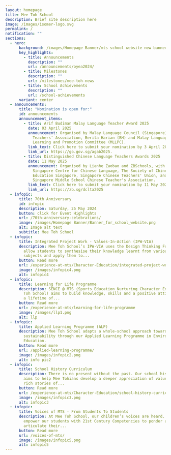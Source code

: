 ```yaml
---
layout: homepage
title: Mee Toh School
description: Brief site description here
image: /images/isomer-logo.svg
permalink: /
notification: ""
sections:
  - hero:
      background: /images/Homepage Banner/mts school website new banner - 2023 final.gif
      key_highlights:
        - title: Announcements
          description: ""
          url: /announcements/oyea2024/
        - title: Milestones
          description: ""
          url: /milestones/mee-toh-news
        - title: School Achievements
          description: ""
          url: /school-achievements
      variant: center
  - announcements:
      title: "Nomination is open for:"
      id: announcements
      announcement_items:
        - title: Arif Budiman Malay Language Teacher Award 2025
          date: 03 April 2025
          announcement: Organised by Malay Language Council (Singapore), Malay Language
            Teachers’ Association, Berita Harian (BH) and Malay Language
            Learning and Promotion Committee (MLLPC).
          link_text: Click here to submit your nomination by 3 April 2025
          link_url: https://go.gov.sg/agab2025.
        - title: Distinguished Chinese Language Teachers Awards 2025
          date: 11 May 2025
          announcement: Organised by Lianhe Zaobao and ZBSchools, with co-organised by
            Singapore Centre for Chinese Language, The Society of Chinese
            Education Singapore, Singapore Chinese Teachers' Union, and the
            Singapore Middle School Chinese Teacher's Association.
          link_text: Click here to submit your nomination by 11 May 2025
          link_url: https://zb.sg/dclta2025
  - infopic:
      title: 70th Anniversary
      id: infopic
      description: Saturday, 25 May 2024
      button: click for Event Highlights
      url: /70th-anniversary-celebrations/
      image: /images/Homepage Banner/Banner_for_school_website.png
      alt: Image alt text
      subtitle: Mee Toh School
  - infopic:
      title: Integrated Project Work - Values-In-Action (IPW-VIA)
      description: Mee Toh School’s IPW-VIA uses the Design Thinking Framework to
        allow students to synthesise their knowledge learnt from various
        subjects and apply them to...
      button: Read more
      url: /experience-at-mts/Character-Education/integrated-project-work-and-values-in-action
      image: /images/infopic4.png
      alt: infopic4
  - infopic:
      title: Learning for Life Programme
      description: SENCE @ MTS (Sports Education Nurturing Character Excellence at Mee
        Toh School) aims to build knowledge, skills and a positive attitude for
        a lifetime of...
      button: Read more
      url: /experience-at-mts/learning-for-life-programme
      image: /images/llp1.png
      alt: llp
  - infopic:
      title: Applied Learning Programme (ALP)
      description: Mee Toh School adapts a whole-school approach towards environmental
        sustainability through our Applied Learning Programme in Environment
        Education.
      button: Read more
      url: /applied-learning-programme/
      image: /images/infopic2.png
      alt: info pic2
  - infopic:
      title: School History Curriculum
      description: There is no present without the past. Our school history curriculum
        aims to help Mee Tohians develop a deeper appreciation of values through
        rich stories of...
      button: Read more
      url: /experience-at-mts/Character-Education/school-history-curriculum
      image: /images/infopic3.png
      alt: infopic3
  - infopic:
      title: Voices of MTS - From Students To Students
      description: At Mee Toh School, our children’s voices are heard. Not only do we
        empower our students with 21st Century Competencies to ponder and
        articulate their...
      button: Read more
      url: /voices-of-mts/
      image: /images/infopic5.png
      alt: infopic5
---
```

